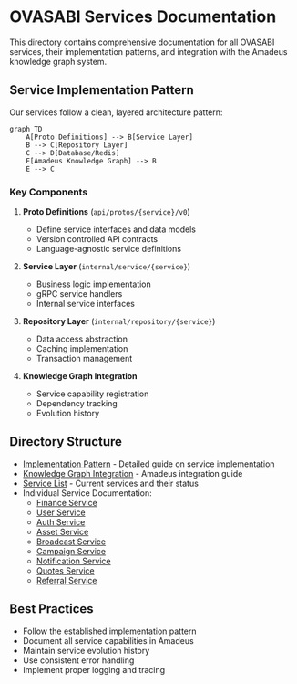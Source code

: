 # OVASABI Services Documentation

This directory contains comprehensive documentation for all OVASABI services, their implementation
patterns, and integration with the Amadeus knowledge graph system.

## Service Implementation Pattern

Our services follow a clean, layered architecture pattern:

```mermaid
graph TD
    A[Proto Definitions] --> B[Service Layer]
    B --> C[Repository Layer]
    C --> D[Database/Redis]
    E[Amadeus Knowledge Graph] --> B
    E --> C
```

### Key Components

1. **Proto Definitions** (`api/protos/{service}/v0`)

   - Define service interfaces and data models
   - Version controlled API contracts
   - Language-agnostic service definitions

2. **Service Layer** (`internal/service/{service}`)

   - Business logic implementation
   - gRPC service handlers
   - Internal service interfaces

3. **Repository Layer** (`internal/repository/{service}`)

   - Data access abstraction
   - Caching implementation
   - Transaction management

4. **Knowledge Graph Integration**
   - Service capability registration
   - Dependency tracking
   - Evolution history

## Directory Structure

- [Implementation Pattern](./implementation_pattern.md) - Detailed guide on service implementation
- [Knowledge Graph Integration](./knowledge_graph.md) - Amadeus integration guide
- [Service List](./service_list.md) - Current services and their status
- Individual Service Documentation:
  - [Finance Service](./finance/README.md)
  - [User Service](./user/README.md)
  - [Auth Service](./auth/README.md)
  - [Asset Service](./asset/README.md)
  - [Broadcast Service](./broadcast/README.md)
  - [Campaign Service](./campaign/README.md)
  - [Notification Service](./notification/README.md)
  - [Quotes Service](./quotes/README.md)
  - [Referral Service](./referral/README.md)

## Best Practices

- Follow the established implementation pattern
- Document all service capabilities in Amadeus
- Maintain service evolution history
- Use consistent error handling
- Implement proper logging and tracing
